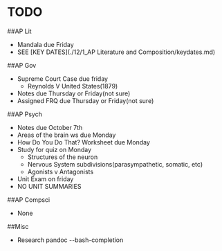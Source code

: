 # TODO

##AP Lit  
  - Mandala due Friday
  - SEE [KEY DATES](./12/1_AP Literature and Composition/keydates.md)

##AP Gov  
  - Supreme Court Case due friday
    * Reynolds V United States(1879)
  - Notes due Thursday or Friday(not sure)
  - Assigned FRQ due Thursday or Friday(not sure)

##AP Psych
  - Notes due October 7th
  - Areas of the brain ws due Monday
  - How Do You Do That? Worksheet due Monday
  - Study for quiz on Monday
    * Structures of the neuron
    * Nervous System subdivisions(parasympathetic, somatic, etc)
    * Agonists v Antagonists
  - Unit Exam on friday
  - NO UNIT SUMMARIES

##AP Compsci
  - None

##Misc
  - Research pandoc --bash-completion

